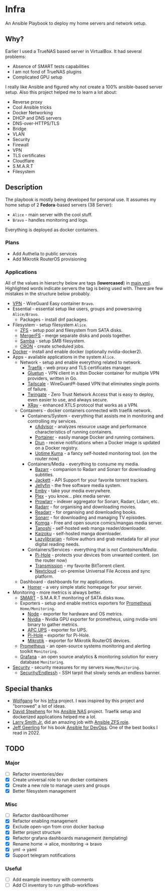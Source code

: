 # Infra

An Ansible Playbook to deploy my home servers and network setup.

## Why?

Earlier I used a TrueNAS based server in VirtualBox. It had several problems:

- Absence of SMART tests capabilities
- I am not fond of TrueNAS plugins
- Complicated GPU setup

I really like Ansible and figured why not create a 100% ansible-based server setup.
Also this project helped me to learn a lot about:

- Reverse proxy
- Cool Ansible tricks
- Docker Networking
- DHCP and DNS servers
- DNS-over-HTTPS/TLS
- Bridge
- VLAN
- Security
- Firewall
- VPN
- TLS certificates
- Cloudflare
- S.M.A.R.T
- Filesystem

## Description

The playbook is mostly being developed for personal use.
It assumes my home setup of 2 **Fedora**-based servers (38 Server):

- `Alice` - main server with the cool stuff.
- `Bravo` - handles monitoring and logs.

Everything is deployed as docker containers.

### Plans

- Add Authelia to public services
- Add Mikrotik RouterOS provisioning

### Applications

All of the values in hierarchy below are tags (**lowercased**) in [main.yml](main.yml).
Highlighted words indicate servers the tag is being used with. There are few mistakes in the structure below probably.

- [VPN](https://github.com/WeeJeWel/wg-easy) - WireGuard Easy container `Bravo`.
- Essential - essential setup like users, groups and powersaving `Alice/Bravo`.
  - Packages - install dnf packages.
- Filesystem - setup filesystem `Alice`.
  - [ZFS](https://zfsonlinux.org/) - setup pool and filesystem from SATA disks.
  - [MergerFS](https://github.com/trapexit/mergerfs) - merge separate disks and pools together.
  - [Samba](https://www.samba.org/samba/smbfs/) - setup SMB filesystem.
  - [CRON](https://docs.ansible.com/ansible/latest/collections/ansible/builtin/cron_module.html) - create scheduled jobs.
- [Docker](https://www.docker.com/) - install and enable docker (optionally nvidia-docker2).
- Apps - available applications in the system `Alice`.
  - Network - setup and enable everything related to network.
    - [Traefik](https://traefik.io/) - web proxy and TLS certificates manager.
    - [Gluetun](https://github.com/qdm12/gluetun) - VPN client in a thin Docker container for multiple VPN providers, written in Go.
    - [Tailscale](https://tailscale.com/) - WireGuard®-based VPN that eliminates single points of failure.
    - [Twingate](https://twingate.com/) - Zero Trust Network Access that is easy to deploy, even easier to use, and always secure.
    - [XRay](https://github.com/XTLS/Xray-core) - enhanced XTLS protocol that works as a VPN.
  - Containers - docker containers connected with traefik network.
    - Containers/System - everything that assists me in monitoring and controlling my services.
      - [cAdvisor](https://github.com/google/cadvisor) - analyzes resource usage and performance characteristics of running containers.
      - [Portainer](https://portainer.io/) - easily manage Docker and running containers.
      - [Diun](https://crazymax.dev/diun/) - receive notifications when a Docker image is updated on a Docker registry.
      - [Uptime Kuma](https://uptime.kuma.pet/) - a fancy self-hosted monitoring tool. (on the router now)
    - Containers/Media - everything to consume my media.
      - [Bazarr](https://github.com/morpheus65535/bazarr) - companion to Radarr and Sonarr for downloading subtitles.
      - [Jackett](https://github.com/Jackett/Jackett) - API Support for your favorite torrent trackers.
      - [Jellyfin](https://jellyfin.github.io) - the free software media system.
      - [Emby](https://emby.media/) - take your media everywhere.
      - [Plex](https://www.plex.tv/) - you know... plex media server.
      - [Prowlarr](https://github.com/Prowlarr/Prowlarr) - indexer aggregator for Sonarr, Radarr, Lidarr, etc.
      - [Radarr](https://radarr.video/) - for organising and downloading movies.
      - [Readarr](https://readarr.com/) - for organising and downloading books.
      - [Sonarr](https://sonarr.tv/) - for downloading and managing TV episodes.
      - [Komga](https://komga.org/) - Free and open source comics/mangas media server.
      - [Tanoshi](https://github.com/faldez/tanoshi) - self-hosted web manga reader/downloader.
      - [Kaizoku](https://github.com/oae/kaizoku) - self-hosted manga downloader.
      - [Lazylibrarian](https://lazylibrarian.gitlab.io/) - follow authors and grab metadata for all your digital reading needs.
    - Containers/Services - everything that is not *Containers/Media*.
      - [Pi-Hole](https://pi-hole.net/) - protects your devices from unwanted content. (on the router now)
      - [Transmission](https://transmissionbt.com/) - my favorite BitTorrent client.
      - [Nextcloud](https://nextcloud.com/) - on-premise Universal File Access and sync platform.
  - Dashboard - dashboards for my applications.
    - [Homer](https://github.com/bastienwirtz/homer) - a very simple static homepage for your server.
- Monitoring - more metrics is always better.
  - [SMART](https://www.smartmontools.org/) - S.M.A.R.T monitoring of SATA disks `Home`.
  - Exporters - setup and enable metrics exporters for [Prometheus](https://prometheus.io/) `Home/Monitoring`.
    - [Node](https://github.com/prometheus/node_exporter) - exporter for hardware and OS metrics.
    - [Nvidia](https://github.com/utkuozdemir/nvidia_gpu_exporter) - Nvidia GPU exporter for prometheus, using nvidia-smi binary to gather metrics.
    - [APC UPS](https://github.com/jangrewe/apcupsd_exporter) - exporter for UPS.
    - [Pi-Hole](https://github.com/eko/pihole-exporter) - exporter for Pi-Hole.
    - [Mikrotik](https://github.com/akpw/mktxp/tree/main) - exporter for Mikrotik RouterOS devices.
  - [Prometheus](https://prometheus.io/) - an open-source systems monitoring and alerting toolkit `Monitoring`.
  - [Grafana](https://grafana.com/) - an open source analytics & monitoring solution for every database `Monitoring`.
- [Security](https://github.com/geerlingguy/ansible-role-security) - security measures for my servers `Home/Monitoring`.
  - [Security/Endlessh](https://github.com/skeeto/endlessh) - SSH tarpit that slowly sends an endless banner.

## Special thanks

- [Wolfgang](https://github.com/notthebee) for his [Infra](https://github.com/notthebee/infra) project. I was inspired by this project and "borrowed" a lot of ideas.
- [David Stephens](https://github.com/davestephens) for his [Ansible NAS](https://github.com/davestephens/ansible-nas) project. Traefik setup and dockerized applications helped me a lot.
- [Larry Smith Jr.](https://github.com/mrlesmithjr) did an amazing job with [Ansible ZFS role](https://github.com/mrlesmithjr/ansible-zfs).
- [Jeff Geerling](https://github.com/geerlingguy) for his book [Ansible for DevOps](https://www.ansiblefordevops.com/). One of the best books I read in 2022.

## TODO

### Major

- [ ] Refactor inventories/dev
- [x] Create universal role to run docker containers
- [x] Create a new role to manage users and groups
- [x] Better filesystem management

### Misc

- [ ] Refactor dashboard/homer
- [x] Refactor enabling management
- [x] Exclude open-vpn from cron docker backup
- [x] Better project structure
- [x] Refactor grafana dashboards management (templating)
- [x] Rename home -> alice, monitoring -> bravo
- [x] yml -> yaml
- [x] Support telegram notifications

### Useful

- [ ] Add example inventory with comments
- [ ] Add CI inventory to run github-workflows

